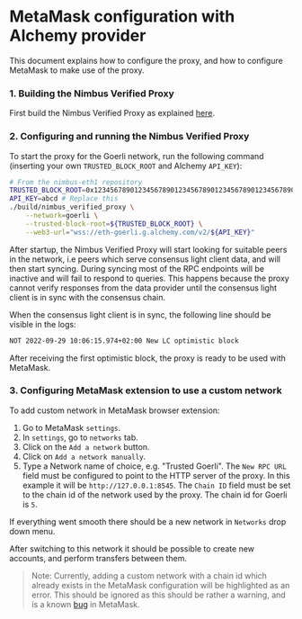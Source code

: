 # MetaMask configuration with Alchemy provider

This document explains how to configure the proxy, and how to configure MetaMask
to make use of the proxy.

### 1. Building the Nimbus Verified Proxy

First build the Nimbus Verified Proxy as explained [here](../README.md#Build-light-client-proxy).

### 2. Configuring and running the Nimbus Verified Proxy

To start the proxy for the Goerli network, run the following command (inserting your own `TRUSTED_BLOCK_ROOT` and Alchemy `API_KEY`):


```bash
# From the nimbus-eth1 repository
TRUSTED_BLOCK_ROOT=0x1234567890123456789012345678901234567890123456789012345678901234 # Replace this
API_KEY=abcd # Replace this
./build/nimbus_verified_proxy \
    --network=goerli \
    --trusted-block-root=${TRUSTED_BLOCK_ROOT} \
    --web3-url="wss://eth-goerli.g.alchemy.com/v2/${API_KEY}"
```


After startup, the Nimbus Verified Proxy will start looking for suitable peers in the network,
i.e peers which serve consensus light client data, and will then start syncing.
During syncing most of the RPC endpoints will be inactive
and will fail to respond to queries. This happens because the proxy cannot verify responses
from the data provider until the consensus light client is in sync with the consensus chain.

When the consensus light client is in sync, the following line should be visible in the logs:

```bash
NOT 2022-09-29 10:06:15.974+02:00 New LC optimistic block                    opt=81de61ec:3994230 wallSlot=3994231
```

After receiving the first optimistic block, the proxy is ready to be used with MetaMask.

### 3. Configuring MetaMask extension to use a custom network

To add custom network in MetaMask browser extension:
1. Go to MetaMask `settings`.
2. In `settings`, go to `networks` tab.
3. Click on the `Add a network` button.
4. Click on `Add a network manually`.
5. Type a Network name of choice, e.g. "Trusted Goerli".
The `New RPC URL` field must be configured to point to the HTTP server of the proxy. In this
example it will be `http://127.0.0.1:8545`. The `Chain ID` field must be set to the chain id of
the network used by the proxy. The chain id for Goerli is `5`.

If everything went smooth there should be a new network in `Networks` drop down menu.

After switching to this network it should be possible to create new accounts, and
perform transfers between them.

> Note: Currently, adding a custom network with a chain id which already exists in the MetaMask
configuration will be highlighted as an error. This should be ignored
as this should be rather a warning, and is a known [bug](https://github.com/MetaMask/metamask-extension/issues/13249) in MetaMask.
